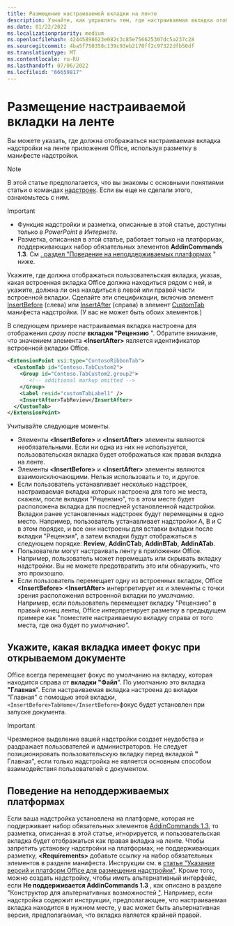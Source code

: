```yaml
---
title: Размещение настраиваемой вкладки на ленте
description: Узнайте, как управлять тем, где настраиваемая вкладка отображается на ленте Office и имеет ли она фокус по умолчанию.
ms.date: 01/22/2022
ms.localizationpriority: medium
ms.openlocfilehash: 42445898623e082c3c85e756625307dc5a237c28
ms.sourcegitcommit: 4ba5f750358c139c93eb2170ff2c97322dfb50df
ms.translationtype: MT
ms.contentlocale: ru-RU
ms.lasthandoff: 07/06/2022
ms.locfileid: "66659817"
---
```

# <a name="position-a-custom-tab-on-the-ribbon"></a>Размещение настраиваемой вкладки на ленте

Вы можете указать, где должна отображаться настраиваемая вкладка надстройки на ленте приложения Office, используя разметку в манифесте надстройки.

> [!NOTE]
> В этой статье предполагается, что вы знакомы с основными понятиями статьи о командах [надстроек](add-in-commands.md). Если вы еще не сделали этого, ознакомьтесь с ним.

> [!IMPORTANT]
>
> - Функция надстройки и разметка, описанные в этой статье, доступны только *в PowerPoint в Интернете*.
> - Разметка, описанная в этой статье, работает только на платформах, поддерживающих набор обязательных элементов **AddinCommands 1.3**. См [. раздел "Поведение на неподдерживаемых платформах](#behavior-on-unsupported-platforms) " ниже.

Укажите, где должна отображаться пользовательская вкладка, указав, какая встроенная вкладка Office должна находиться рядом с ней, и укажите, должна ли она находиться в левой или правой части встроенной вкладки. Сделайте эти спецификации, включив элемент [InsertBefore](/javascript/api/manifest/customtab#insertbefore) (слева) или [InsertAfter](/javascript/api/manifest/customtab#insertafter) (справа) в элемент [CustomTab](/javascript/api/manifest/customtab) манифеста надстройки. (У вас не может быть обоих элементов.)

В следующем примере настраиваемая вкладка настроена для отображения *сразу после* **вкладки "Рецензию** ". Обратите внимание, что значением элемента **\<InsertAfter\>** является идентификатор встроенной вкладки Office. 

```xml
<ExtensionPoint xsi:type="ContosoRibbonTab">
  <CustomTab id="Contoso.TabCustom2">
    <Group id="Contoso.TabCustom2.group2">
       <!-- additional markup omitted -->
    </Group>
    <Label resid="customTabLabel1" />
    <InsertAfter>TabReview</InsertAfter>
  </CustomTab>
</ExtensionPoint>
```

Учитывайте следующие моменты.

- Элементы **\<InsertBefore\>** и **\<InsertAfter\>** элементы являются необязательными. Если ни одна из них не используется, пользовательская вкладка будет отображаться как правая вкладка на ленте.
- Элементы **\<InsertBefore\>** и **\<InsertAfter\>** элементы являются взаимоисключающими. Нельзя использовать и то, и другое.
- Если пользователь устанавливает несколько надстроек, настраиваемая вкладка которых настроена для того же места, скажем, после вкладки "Рецензию", то в этом месте будет расположена вкладка для последней установленной надстройки. Вкладки ранее установленных надстроек будут перемещены в одно место. Например, пользователь устанавливает надстройки A, B и C в этом порядке, и все они настроены для вставки вкладки после вкладки "Рецензия", а затем вкладки будут отображаться в следующем порядке: **Review**, **AddinCTab**, **AddinBTab**, **AddinATab**.
- Пользователи могут настраивать ленту в приложении Office. Например, пользователь может перемещать или скрывать вкладку надстройки. Вы не можете предотвратить это или обнаружить, что это произошло.
- Если пользователь перемещает одну из встроенных вкладок, Office **\<InsertBefore\>** **\<InsertAfter\>** интерпретирует их и элементы с точки зрения расположения встроенной вкладки по *умолчанию*. Например, если пользователь перемещает вкладку  "Рецензию" в правый конец ленты, Office интерпретирует разметку в предыдущем примере как "поместите настраиваемую вкладку справа от того места, где она будет по *умолчанию".*

## <a name="specify-which-tab-has-focus-when-the-document-opens"></a>Укажите, какая вкладка имеет фокус при открываемом документе

Office всегда перемещает фокус по умолчанию на вкладку, которая находится справа от **вкладки "Файл**". По умолчанию это вкладка **"Главная**". Если настраиваемая вкладка настроена до вкладки  "Главная" с помощью этой вкладки, `<InsertBefore>TabHome</InsertBefore>`фокус будет установлен при запуске документа.

> [!IMPORTANT]
> Чрезмерное выделение вашей надстройки создает неудобства и раздражает пользователей и администраторов. Не следует позиционировать пользовательскую вкладку перед вкладкой **"** Главная", если только надстройка не является основным способом взаимодействия пользователей с документом.

## <a name="behavior-on-unsupported-platforms"></a>Поведение на неподдерживаемых платформах

Если ваша надстройка установлена на платформе, которая не поддерживает набор обязательных элементов [AddinCommands 1.3](/javascript/api/requirement-sets/common/add-in-commands-requirement-sets), то разметка, описанная в этой статье, игнорируется, и пользовательская вкладка будет отображаться как правая вкладка на ленте. Чтобы запретить установку надстройки на платформах, не поддерживающих разметку, **\<Requirements\>** добавьте ссылку на набор обязательных элементов в разделе манифеста. Инструкции см. в [статье "Указание версий и платформ Office для размещения надстройки"](../develop/specify-office-hosts-and-api-requirements.md#specify-which-office-versions-and-platforms-can-host-your-add-in). Кроме того, можно создать надстройку, чтобы иметь альтернативный интерфейс, если **Не поддерживается AddinCommands 1.3** , как описано в разделе "Конструктор для альтернативных возможностей ["](../develop/specify-office-hosts-and-api-requirements.md#design-for-alternate-experiences). Например, если надстройка содержит инструкции, предполагающее, что настраиваемая вкладка находится в нужном месте, у вас может быть альтернативная версия, предполагаемая, что вкладка является крайней правой.
